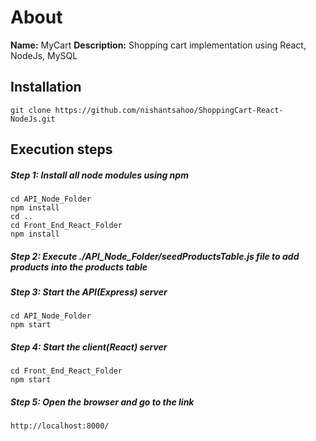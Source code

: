 # About

<b>Name:</b> MyCart
<b>Description:</b> Shopping cart implementation using React, NodeJs, MySQL

## Installation
```
git clone https://github.com/nishantsahoo/ShoppingCart-React-NodeJs.git
```

## Execution steps</h2>
##### Step 1: Install all node modules using npm
```
cd API_Node_Folder
npm install
cd ..
cd Front_End_React_Folder
npm install
```

##### Step 2: Execute ./API_Node_Folder/seedProductsTable.js file to add products into the products table

##### Step 3: Start the API(Express) server
```
cd API_Node_Folder
npm start
```

##### Step 4: Start the client(React) server
```
cd Front_End_React_Folder
npm start
```

##### Step 5: Open the browser and go to the link
```
http://localhost:8000/
```
